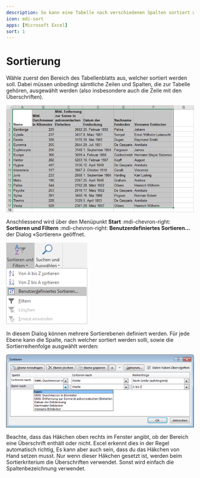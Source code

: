```yaml
---
description: So kann eine Tabelle nach verschiedenen Spalten sortiert werden.
icon: mdi-sort
apps: [Microsoft Excel]
sort: 1
---
```


# Sortierung



Wähle zuerst den Bereich des Tabellenblatts aus, welcher sortiert werden soll. Dabei müssen unbedingt sämtliche Zeilen und Spalten, die zur Tabelle gehören, ausgewählt werden (also insbesondere auch die Zeile mit den Überschriften).

![](./images/select-table.ms.png)

Anschliessend wird über den Menüpunkt __Start__ :mdi-chevron-right: __Sortieren und Filtern__ :mdi-chevron-right: __Benutzerdefiniertes Sortieren...__ der Dialog «Sortieren» geöffnet.

![](./images/sort-menu.ms.png)

In diesem Dialog können mehrere Sortierebenen definiert werden. Für jede Ebene kann die Spalte, nach welcher sortiert werden solli, sowie die Sortierreihenfolge ausgwählt werden:

![](./images/sort-dialog.ms.png)

Beachte, dass das Häkchen oben rechts im Fenster angibt, ob der Bereich eine Überschrift enthält oder nicht. Excel erkennt dies in der Regel automatisch richtig, Es kann aber auch sein, dass du das Häkchen von Hand setzen musst. Nur wenn dieser Häkchen gesetzt ist, werden beim Sortierkriterium die Überschriften verwendet. Sonst wird einfach die Spaltenbezeichnung verwendet.
